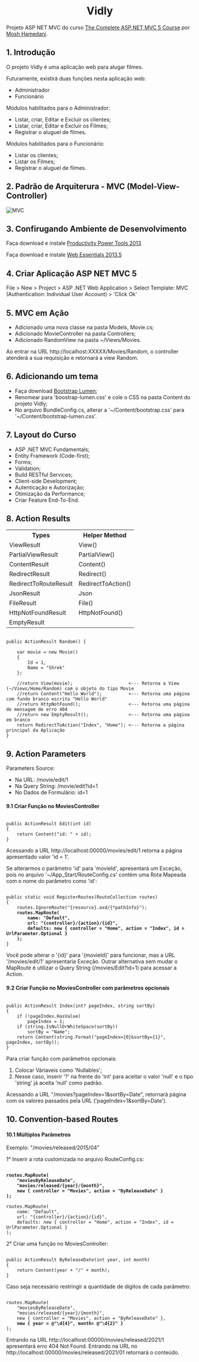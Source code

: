 <h1 align="center">Vidly</h1>

<p>Projeto ASP NET MVC do curso <a target="_blank" href='https://www.udemy.com/course/the-complete-aspnet-mvc-5-course/'>The Complete ASP.NET MVC 5 Course</a> por <a target="_blank" href='https://www.udemy.com/user/moshfeghhamedani/'>Mosh Hamedani</a>.</p>

<h2>1. Introdução</h2>

<p>O projeto Vidly é uma aplicação web para alugar filmes.</p>

<p>Futuramente, existirá duas funções nesta aplicação web:</p>

<ul>
  <li>Administrador</li>
  <li>Funcionário</li>
</ul>

<p>Módulos habilitados para o Administrador:</p>

<ul>
  <li>Listar, criar, Editar e Excluir os clientes;</li>
  <li>Listar, criar, Editar e Excluir os Filmes;</li>
  <li>Registrar o aluguel de filmes.</li>
</ul>

<p>Módulos habilitados para o Funcionário:</p>

<ul>
  <li>Listar os clientes;</li>
  <li>Listar os Filmes;</li>
  <li>Registrar o aluguel de filmes.</li>
</ul>

<h2>2. Padrão de Arquiterura - MVC (Model-View-Controller)</h2>

![MVC](https://user-images.githubusercontent.com/26336105/104821333-c48e0300-5819-11eb-9299-f1edeba7acd9.jpg)

<h2>3. Confirugando Ambiente de Desenvolvimento</h2>

<p>Faça download e instale <a href="https://marketplace.visualstudio.com/items?itemName=VisualStudioPlatformTeam.ProductivityPowerTools2013">Productivity Power Tools 2013</a></p>
<p>Faça download e instale <a href="https://marketplace.visualstudio.com/items?itemName=MadsKristensen.WebEssentials20135">Web Essentials 2013.5</a></p>

<h2>4. Criar Aplicação ASP NET MVC 5</h2>

<p>File > New > Project > ASP .NET Web Application > Select Template: MVC (Authentication: Individual User Account) > 'Click Ok'</p>

<h2>5. MVC em Ação</h2>

<ul>
  <li>Adicionado uma nova classe na pasta Models, Movie.cs;</li>
  <li>Adicionado MovieController na pasta Controllers;</li>
  <li>Adicionado RandomView na pasta ~/Views/Movies.</li>
</ul>

Ao entrar na URL http://localhost:XXXXX/Movies/Random, o controller atenderá a sua requisição e retornará a view Random.

<h2>6. Adicionando um tema</h2>

<ul>
  <li>Faça download <a href="https://bootswatch.com/lumen/">Bootstrap Lumen</a>;</li>
  <li>Renomear para 'boostrap-lumen.css' e cole o CSS na pasta Content do projeto Vidly;</li>
  <li>No arquivo BundleConfig.cs, alterar a '~/Content/bootstrap.css' para '~/Content/bootstrap-lumen.css'.</li>
</ul>

<h2>7. Layout do Curso</h2>

<ul>
  <li>ASP .NET MVC Fundamentals;</li>
  <li>Entity Framework (Code-first);</li>
  <li>Forms;</li>
  <li>Validation;</li>
  <li>Build RESTful Services;</li>
  <li>Client-side Development;</li>
  <li>Autenticação e Autorização;</li>
  <li>Otimização da Performance;</li>
  <li>Criar Feature End-To-End.</li>
</ul>

<h2>8. Action Results</h2>

<table>
  <tr>
    <th>Types</th>
    <th>Helper Method</th>
  </tr>
  <tr>
    <td>ViewResult</td>
    <td>View()</td>
  </tr>
  <tr>
    <td>PartialViewResult</td>
    <td>PartialView()</td>
  </tr>
  <tr>
    <td>ContentResult</td>
    <td>Content()</td>
  </tr>
  <tr>
    <td>RedirectResult</td>
    <td>Redirect()</td>
  </tr>
  <tr>
    <td>RedirectToRouteResult</td>
    <td>RedirectToAction()</td>
  </tr>
  <tr>
    <td>JsonResult</td>
    <td>Json</td>
  </tr>
  <tr>
    <td>FileResult</td>
    <td>File()</td>
  </tr>
  <tr>
    <td>HttpNotFoundResult</td>
    <td>HttpNotFound()</td>
  </tr>
  <tr>
    <td>EmptyResult</td>
    <td></td>
  </tr>
</table>

<pre><code class='language-cs'>
public ActionResult Random() {
  
    var movie = new Movie()
    {
        Id = 1,
        Name = "Shrek"
    };

    //return View(movie);                     <--- Retorna a View (~/Views/Home/Random) com o objeto do tipo Movie
    //return Content("Hello World");          <--- Retorna uma página com fundo branco escrito "Hello World"
    //return HttpNotFound();                  <--- Retorna uma página de mensagem de erro 404
    //return new EmptyResult();               <--- Retorna uma página em branco
    return RedirectToAction("Index", "Home"); <--- Retorna a página principal da Aplicação
}
</code></pre>

<h2>9. Action Parameters</h2>

Parameters Source:

<ul>
  <li>Na URL: /movie/edit/1</li>
  <li>Na Query String: /movie/edit?id=1</li>
  <li>No Dados de Formulário: id=1</li>
</ul>

<h4>9.1 Criar Função no MoviesController</h4>

<pre><code class='language-cs'>
public ActionResult Edit(int id)
{
    return Content("id: " + id);
}
</code></pre>

Acessando a URL http://localhost:00000/movies/edit/1 retorna a página apresentado valor 'id = 1'.

Se alterarmos o parâmetro 'id' para 'movieId', apresentará um Exceção, pois no arquivo '~/App_Start/RouteConfig.cs' contém uma Rota Mapeada com o nome do parâmetro como 'id':

<pre><code class='language-cs'>
public static void RegisterRoutes(RouteCollection routes)
{
    routes.IgnoreRoute("{resource}.axd/{*pathInfo}");
    <b>routes.MapRoute(
        name: "Default",
        url: "{controller}/{action}/{id}",
        defaults: new { controller = "Home", action = "Index", id = UrlParameter.Optional }
    );</b>
}
</code></pre>

Você pode alterar o '{id}' para '{movieId}' para funcionar, mas a URL '/movies/edit/1' apresentaria Exceção. Outrar alternativa sem mudar o MapRoute é utilizar o Query String (/movies/Edit?id=1) para acessar a Action.

<h4>9.2 Criar Função no MoviesController com parâmetros opcionais</h4>

<pre><code class='language-cs'>
public ActionResult Index(int? pageIndex, string sortBy)
{
    if (!pageIndex.HasValue)
        pageIndex = 1;
    if (string.IsNullOrWhiteSpace(sortBy))
        sortBy = "Name";
    return Content(string.Format("pageIndex={0}&sortBy={1}", pageIndex, sortBy));
}
</code></pre>

Para criar função com parâmetros opcionais:

<ol>
  <li>Colocar Váriaveis como 'Nullables';</li>
  <li>Nesse caso, inserir '?' na frente do 'int' para aceitar o valor 'null' e o tipo 'string' já aceita 'null' como padrão.</li>
</ol>

Acessando a URL "/movies?pageIndex=1&sortBy=Date", retornará página com os valores passados pela URL ('pageIndex=1&sortBy=Date').

<h2>10. Convention-based Routes</h2>

<h4>10.1 Múltiplos Parâmetros</h4>

Exemplo: "/movies/released/2015/04"

1° Inserir a rota customizada no arquivo RouteConfig.cs:
<pre><code class='language-cs'>
<b>routes.MapRoute(
	"moviesByReleaseDate",
	"movies/released/{year}/{month}",
	new { controller = "Movies", action = "ByReleaseDate" }
);
</b>
routes.MapRoute(
	name: "Default",
	url: "{controller}/{action}/{id}",
	defaults: new { controller = "Home", action = "Index", id = UrlParameter.Optional }
);
</code></pre>

2° Criar uma função no MoviesController:
<pre><code class='language-cs'>
public ActionResult ByReleaseDate(int year, int month)
{
	return Content(year + "/" + month);
}
</code></pre>

Caso seja necessário restringir a quantidade de dígitos de cada parâmetro:
<pre><code class='language-cs'>
routes.MapRoute(
	"moviesByReleaseDate",
	"movies/released/{year}/{month}",
	new { controller = "Movies", action = "ByReleaseDate" },
	<b>new { year = @"\d{4}", month= @"\d{2}" }</b>
);
</code></pre>

Entrando na URL http://localhost:00000/movies/released/2021/1 apresentará erro 404 Not Found.
Entrando na URL no http://localhost:00000/movies/released/2021/01 retornará o conteúdo.